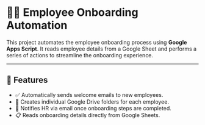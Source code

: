 # 👩‍💻 Employee Onboarding Automation 

This project automates the employee onboarding process using **Google Apps Script**. It reads employee details from a Google Sheet and performs a series of actions to streamline the onboarding experience.

---

## 🚀 Features

- ✅ Automatically sends welcome emails to new employees.
- 📂 Creates individual Google Drive folders for each employee.
- 📧 Notifies HR via email once onboarding steps are completed.
- 📋 Reads onboarding details directly from Google Sheets.



